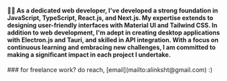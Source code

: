 <h4 align="left">👩‍💻 As a dedicated web developer, I've developed a strong foundation in JavaScript, TypeScript, React.js, and Next.js. My expertise extends to designing user-friendly interfaces with Material UI and Tailwind CSS. In addition to web development, I'm adept in creating desktop applications with Electron.js and Tauri, and skilled in API integration. With a focus on continuous learning and embracing new challenges, I am committed to making a significant impact in each project I undertake.</h4>
###
for freelance work? do reach, [email](mailto:alinksht@gmail.com) :)
